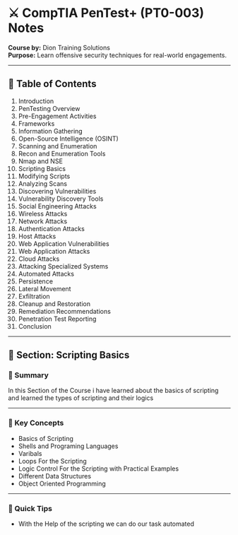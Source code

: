 
# ⚔️ CompTIA PenTest+ (PT0-003) Notes  
**Course by:** Dion Training Solutions  
**Purpose:** Learn offensive security techniques for real-world engagements.

---

## 📘 Table of Contents

1. Introduction  
2. PenTesting Overview  
3. Pre-Engagement Activities  
4. Frameworks  
5. Information Gathering  
6. Open-Source Intelligence (OSINT)  
7. Scanning and Enumeration  
8. Recon and Enumeration Tools  
9. Nmap and NSE  
10. Scripting Basics  
11. Modifying Scripts  
12. Analyzing Scans  
13. Discovering Vulnerabilities  
14. Vulnerability Discovery Tools  
15. Social Engineering Attacks  
16. Wireless Attacks  
17. Network Attacks  
18. Authentication Attacks  
19. Host Attacks  
20. Web Application Vulnerabilities  
21. Web Application Attacks  
22. Cloud Attacks  
23. Attacking Specialized Systems  
24. Automated Attacks  
25. Persistence  
26. Lateral Movement  
27. Exfiltration  
28. Cleanup and Restoration  
29. Remediation Recommendations  
30. Penetration Test Reporting  
31. Conclusion  

---

## 🧠 Section: Scripting Basics  

### 🔹 Summary  
In this Section of the Course i have learned about the basics of scripting and learned the types of scripting and their logics

---

### 🔑 Key Concepts  
- Basics of Scripting
- Shells and Programing Languages
- Varibals
- Loops For the Scripting
- Logic Control For the Scripting with Practical Examples
- Different Data Structures 
- Object Oriented Programming



---

### 🧪 Quick Tips  
- With the Help of the scripting we can do our task automated
